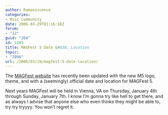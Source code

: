 ```yaml
---
author: Ramaniscence
categories:
- Misc Community
date: 2006-03-29T01:16:18Z
forum:
- "12"
guid: "264"
id: 1183
title: MAGFest 5 Date &#038; Location
topic:
- "2896"
url: /2006/03/29/magfest-5-date-location/
---
```


The <a href="http://www.magfest.org" target="_blank">MAGFest website</a> has recently been updated with the new M5 logo, theme, and with a (seemingly) official date and location for MAGFest 5.
  
Next years MAGFest will be held in Vienna, VA on Thursday, January 4th through Sunday, January 7th. I know I&#8217;m gonna try like hell to get there, and as always I advise that anyone else who even thinks they might be able to, try try tryyyy. You won&#8217;t regret it.